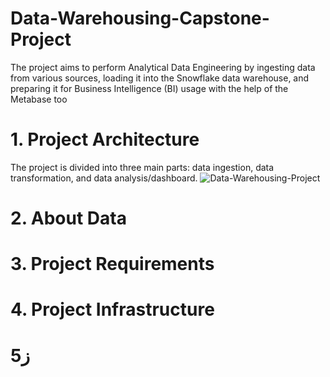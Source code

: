 # Data-Warehousing-Capstone-Project
The project aims to perform Analytical Data Engineering by ingesting data from various sources, loading it into the Snowflake data warehouse, and preparing it for Business Intelligence (BI) usage with the help of the Metabase too
# 1. Project Architecture
The project is divided into three main parts: data ingestion, data transformation, and data analysis/dashboard.
![Data-Warehousing-Project](https://github.com/idmaram/Data-Warehousing-Project/assets/160900371/31ea2e71-15c3-4628-aceb-5712f0d5e504)
# 2. About Data

# 3. Project Requirements

# 4. Project Infrastructure

# 5ز
